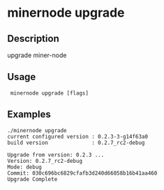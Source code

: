 # minernode upgrade

## Description

upgrade miner-node

## Usage
```
 minernode upgrade [flags]
```
## Examples

```
./minernode upgrade
current configured version : 0.2.3-3-g14f63a0
build version              : 0.2.7_rc2-debug

Upgrade from version: 0.2.3 ...
Version: 0.2.7_rc2-debug
Mode: debug
Commit: 030c696bc6829cfafb3d240d66058b16b41aa460
Upgrade Complete
```
